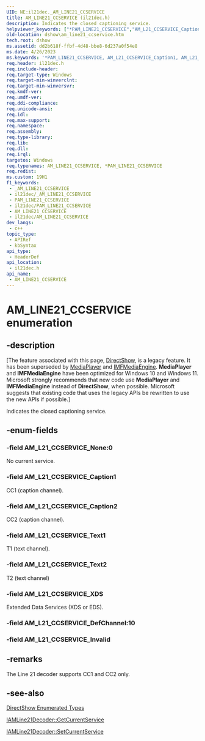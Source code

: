 ```yaml
---
UID: NE:il21dec._AM_LINE21_CCSERVICE
title: AM_LINE21_CCSERVICE (il21dec.h)
description: Indicates the closed captioning service.
helpviewer_keywords: ["*PAM_LINE21_CCSERVICE","AM_L21_CCSERVICE_Caption1","AM_L21_CCSERVICE_Caption2","AM_L21_CCSERVICE_None","AM_L21_CCSERVICE_Text1","AM_L21_CCSERVICE_Text2","AM_L21_CCSERVICE_XDS","AM_LINE21_CCSERVICE","AM_LINE21_CCSERVICE","AM_LINE21_CCSERVICE enumeration [DirectShow]","AM_LINE21_CCSERVICEEnumeration","PAM_LINE21_CCSERVICE","PAM_LINE21_CCSERVICE enumeration pointer [DirectShow]","dshow.am_line21_ccservice","il21dec/AM_L21_CCSERVICE_Caption1","il21dec/AM_L21_CCSERVICE_Caption2","il21dec/AM_L21_CCSERVICE_None","il21dec/AM_L21_CCSERVICE_Text1","il21dec/AM_L21_CCSERVICE_Text2","il21dec/AM_L21_CCSERVICE_XDS","il21dec/AM_LINE21_CCSERVICE","il21dec/PAM_LINE21_CCSERVICE"]
old-location: dshow\am_line21_ccservice.htm
tech.root: dshow
ms.assetid: dd2b618f-ffbf-4d48-bbe8-6d237a0f54e8
ms.date: 4/26/2023
ms.keywords: '*PAM_LINE21_CCSERVICE, AM_L21_CCSERVICE_Caption1, AM_L21_CCSERVICE_Caption2, AM_L21_CCSERVICE_None, AM_L21_CCSERVICE_Text1, AM_L21_CCSERVICE_Text2, AM_L21_CCSERVICE_XDS, AM_LINE21_CCSERVICE, AM_LINE21_CCSERVICE , AM_LINE21_CCSERVICE enumeration [DirectShow], AM_LINE21_CCSERVICEEnumeration, PAM_LINE21_CCSERVICE, PAM_LINE21_CCSERVICE enumeration pointer [DirectShow], dshow.am_line21_ccservice, il21dec/AM_L21_CCSERVICE_Caption1, il21dec/AM_L21_CCSERVICE_Caption2, il21dec/AM_L21_CCSERVICE_None, il21dec/AM_L21_CCSERVICE_Text1, il21dec/AM_L21_CCSERVICE_Text2, il21dec/AM_L21_CCSERVICE_XDS, il21dec/AM_LINE21_CCSERVICE, il21dec/PAM_LINE21_CCSERVICE'
req.header: il21dec.h
req.include-header: 
req.target-type: Windows
req.target-min-winverclnt: 
req.target-min-winversvr: 
req.kmdf-ver: 
req.umdf-ver: 
req.ddi-compliance: 
req.unicode-ansi: 
req.idl: 
req.max-support: 
req.namespace: 
req.assembly: 
req.type-library: 
req.lib: 
req.dll: 
req.irql: 
targetos: Windows
req.typenames: AM_LINE21_CCSERVICE, *PAM_LINE21_CCSERVICE
req.redist: 
ms.custom: 19H1
f1_keywords:
 - _AM_LINE21_CCSERVICE
 - il21dec/_AM_LINE21_CCSERVICE
 - PAM_LINE21_CCSERVICE
 - il21dec/PAM_LINE21_CCSERVICE
 - AM_LINE21_CCSERVICE
 - il21dec/AM_LINE21_CCSERVICE
dev_langs:
 - c++
topic_type:
 - APIRef
 - kbSyntax
api_type:
 - HeaderDef
api_location:
 - il21dec.h
api_name:
 - AM_LINE21_CCSERVICE
---
```


# AM_LINE21_CCSERVICE enumeration


## -description

\[The feature associated with this page, [DirectShow](/windows/win32/directshow/directshow), is a legacy feature. It has been superseded by [MediaPlayer](/uwp/api/Windows.Media.Playback.MediaPlayer) and [IMFMediaEngine](/windows/win32/api/mfmediaengine/nn-mfmediaengine-imfmediaengine). **MediaPlayer** and **IMFMediaEngine** have been optimized for Windows 10 and Windows 11. Microsoft strongly recommends that new code use **MediaPlayer** and **IMFMediaEngine** instead of **DirectShow**, when possible. Microsoft suggests that existing code that uses the legacy APIs be rewritten to use the new APIs if possible.\]

Indicates the closed captioning service.

## -enum-fields

### -field AM_L21_CCSERVICE_None:0

No current service.

### -field AM_L21_CCSERVICE_Caption1

CC1 (caption channel).

### -field AM_L21_CCSERVICE_Caption2

CC2 (caption channel).

### -field AM_L21_CCSERVICE_Text1

T1 (text channel).

### -field AM_L21_CCSERVICE_Text2

T2 (text channel)

### -field AM_L21_CCSERVICE_XDS

Extended Data Services (XDS or EDS).

### -field AM_L21_CCSERVICE_DefChannel:10

### -field AM_L21_CCSERVICE_Invalid

## -remarks

The Line 21 decoder supports CC1 and CC2 only.

## -see-also

<a href="/windows/desktop/DirectShow/directshow-enumerated-types">DirectShow Enumerated Types</a>



<a href="/windows/desktop/api/il21dec/nf-il21dec-iamline21decoder-getcurrentservice">IAMLine21Decoder::GetCurrentService</a>



<a href="/windows/desktop/api/il21dec/nf-il21dec-iamline21decoder-setcurrentservice">IAMLine21Decoder::SetCurrentService</a>
